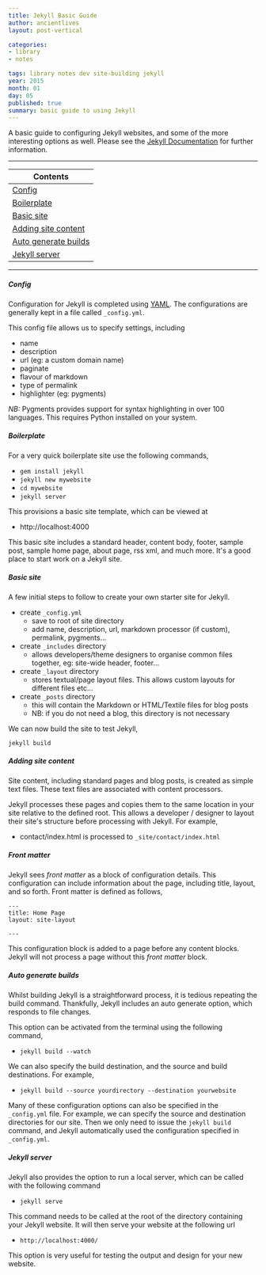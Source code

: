 ```yaml
---
title: Jekyll Basic Guide
author: ancientlives
layout: post-vertical

categories:
- library
- notes

tags: library notes dev site-building jekyll
year: 2015
month: 01
day: 05
published: true
summary: basic guide to using Jekyll 
---
```


A basic guide to configuring Jekyll websites, and some of the more interesting options as well. Please see the 
[Jekyll Documentation](http://jekyllrb.com/docs/usage/) for further information.

***

Contents  |
----------- |
[Config](#config) |
[Boilerplate](#boilerplate) |
[Basic site](#basic) |
[Adding site content](#adding) |
[Auto generate builds](#auto) |
[Jekyll server](#server) |

***

<a id="config"></a>
##### Config
Configuration for Jekyll is completed using [YAML](http://www.yaml.org). The configurations are
generally kept in a file called `_config.yml`.

This config file allows us to specify settings, including

* name
* description
* url (eg: a custom domain name)
* paginate
* flavour of markdown
* type of permalink
* highlighter (eg: pygments)

*NB:* Pygments provides support for syntax highlighting in over 100 languages. This requires Python installed on your 
system.

<a id="boilerplate"></a>
##### Boilerplate
For a very quick boilerplate site use the following commands,

* `gem install jekyll`
* `jekyll new mywebsite`
* `cd mywebsite`
* `jekyll server`

This provisions a basic site template, which can be viewed at

* http://localhost:4000

This basic site includes a standard header, content body, footer, sample post, sample home page, about page, rss xml, 
and much more. It's a good place to start work on a Jekyll site.

<a id="basic"></a>
##### Basic site
A few initial steps to follow to create your own starter site for Jekyll.

* create `_config.yml`
  * save to root of site directory
  * add name, description, url, markdown processor (if custom), permalink, pygments...
* create `_includes` directory
  * allows developers/theme designers to organise common files together, eg: site-wide header, footer...
* create `_layout` directory
  * stores textual/page layout files. This allows custom layouts for different files etc...
* create `_posts` directory
  * this will contain the Markdown or HTML/Textile files for blog posts
  * NB: if you do not need a blog, this directory is not necessary

We can now build the site to test Jekyll,

`jekyll build`

<a id="adding"></a>
##### Adding site content
Site content, including standard pages and blog posts, is created as simple text files. These text files are associated with
content processors. 

Jekyll processes these pages and copies them to the same location in your site relative to the defined root. This allows a 
developer / designer to layout their site's structure before processing with Jekyll. For example,

* contact/index.html is processed to `_site/contact/index.html`

<a id="front"></a>
##### Front matter
Jekyll sees *front matter* as a block of configuration details. This configuration can include information about the page, 
including title, layout, and so forth. Front matter is defined as follows,

```
---
title: Home Page
layout: site-layout

--- 
```

This configuration block is added to a page before any content blocks. Jekyll will not process a page without this *front matter*
block.

<a id="auto"></a>
##### Auto generate builds
Whilst building Jekyll is a straightforward process, it is tedious repeating the build command. Thankfully, Jekyll includes
an auto generate option, which responds to file changes.

This option can be activated from the terminal using the following command,

* `jekyll build --watch`

We can also specify the build destination, and the source and build destinations. For example,

* `jekyll build --source yourdirectory --destination yourwebsite`

Many of these configuration options can also be specified in the `_config.yml` file. For example, we can specify the source and
destination directories for our site. Then we only need to issue the `jekyll build` command, and Jekyll automatically used the
configuration specified in `_config.yml`.

<a id="server"></a>
##### Jekyll server
Jekyll also provides the option to run a local server, which can be called with the following command

* `jekyll serve`

This command needs to be called at the root of the directory containing your Jekyll website. It will then serve your website
at the following url

* `http://localhost:4000/`

This option is very useful for testing the output and design for your new website.
